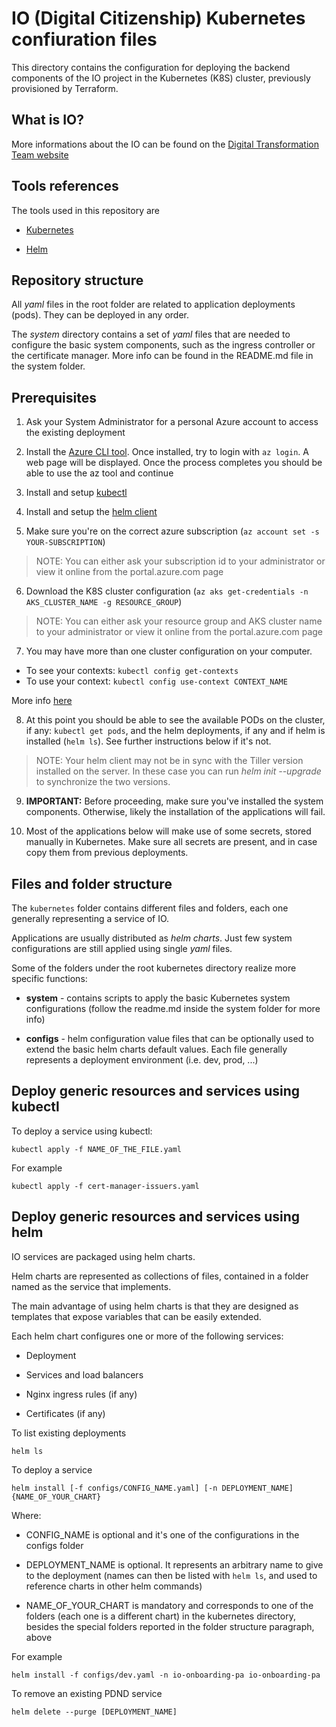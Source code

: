# IO (Digital Citizenship) Kubernetes confiuration files

This directory contains the configuration for deploying the backend components
of the IO project in the Kubernetes (K8S) cluster, previously provisioned by Terraform.

## What is IO?

More informations about the IO can be found on the [Digital Transformation Team website](https://teamdigitale.governo.it/en/projects/digital-citizenship.htm)

## Tools references

The tools used in this repository are

* [Kubernetes](https://kubernetes.io)

* [Helm](https://helm.sh/)

## Repository structure

All *yaml* files in the root folder are related to application deployments (pods). They can be deployed in any order.

The *system* directory contains a set of *yaml* files that are needed to configure the basic system components, such as the ingress controller or the certificate manager. More info can be found in the README.md file in the system folder.

## Prerequisites

1. Ask your System Administrator for a personal Azure account to access the existing deployment

2. Install the [Azure CLI tool](https://github.com/Azure/azure-cli). Once installed, try to login with `az login`. A web page will be displayed. Once the process completes you should be able to use the az tool and continue

3. Install and setup [kubectl](https://kubernetes.io/docs/tasks/tools/install-kubectl/)

4. Install and setup the [helm client](https://helm.sh/docs/using_helm/#installing-helm)

5. Make sure you're on the correct azure subscription (`az account set -s YOUR-SUBSCRIPTION`)
>NOTE: You can either ask your subscription id to your administrator or view it online from the portal.azure.com page

6. Download the K8S cluster configuration (`az aks get-credentials -n AKS_CLUSTER_NAME -g RESOURCE_GROUP`)
>NOTE: You can either ask your resource group and AKS cluster name to your administrator or view it online from the portal.azure.com page

7. You may have more than one cluster configuration on your computer.

- To see your contexts: `kubectl config get-contexts`
- To use your context: `kubectl config use-context CONTEXT_NAME`

More info [here](https://kubernetes-v1-4.github.io/docs/user-guide/kubectl/kubectl_config_use-context/)

8. At this point you should be able to see the available PODs on the cluster, if any: `kubectl get pods`, and the helm deployments, if any and if helm is installed (`helm ls`). See further instructions below if it's not.
>NOTE: Your helm client may not be in sync with the Tiller version installed on the server. In these case you can run *helm init --upgrade* to synchronize the two versions.

9. **IMPORTANT:** Before proceeding, make sure you've installed the system components. Otherwise, likely the installation of the applications will fail.

10. Most of the applications below will make use of some secrets, stored manually in Kubernetes. Make sure all secrets are present, and in case copy them from previous deployments.

## Files and folder structure

The `kubernetes` folder contains different files and folders, each one generally representing a service of IO.

Applications are usually distributed as *helm charts*. Just few system configurations are still applied using single *yaml* files.

Some of the folders under the root kubernetes directory realize more specific functions:

* **system** - contains scripts to apply the basic Kubernetes system configurations (follow the readme.md inside the system folder for more info)

* **configs** - helm configuration value files that can be optionally used to extend the basic helm charts default values. Each file generally represents a deployment environment (i.e. dev, prod, ...)

## Deploy generic resources and services using kubectl

To deploy a service using kubectl:

```shell
kubectl apply -f NAME_OF_THE_FILE.yaml
```

For example

```shell
kubectl apply -f cert-manager-issuers.yaml
```

## Deploy generic resources and services using helm

IO services are packaged using helm charts.

Helm charts are represented as collections of files, contained in a folder named as the service that implements.

The main advantage of using helm charts is that they are designed as templates that expose variables that can be easily extended.

Each helm chart configures one or more of the following services:

* Deployment

* Services and load balancers

* Nginx ingress rules (if any)

* Certificates (if any)

To list existing deployments

```shell
helm ls
```

To deploy a service

```shell
helm install [-f configs/CONFIG_NAME.yaml] [-n DEPLOYMENT_NAME] {NAME_OF_YOUR_CHART}
```

Where:

* CONFIG_NAME is optional and it's one of the configurations in the configs folder

* DEPLOYMENT_NAME is optional. It represents an arbitrary name to give to the deployment (names can then be listed with `helm ls`, and used to reference charts in other helm commands)

* NAME_OF_YOUR_CHART is mandatory and corresponds to one of the folders (each one is a different chart) in the kubernetes directory, besides the special folders reported in the folder structure paragraph, above

For example

```shell
helm install -f configs/dev.yaml -n io-onboarding-pa io-onboarding-pa
```

To remove an existing PDND service

```shell
helm delete --purge [DEPLOYMENT_NAME]
```
